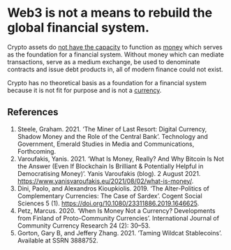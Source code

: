 # Web3 is not a means to rebuild the global financial system.
Crypto assets do [not have the capacity](is-bitcoin-currency.md) to function as [money](../concepts/money.md) which serves as the foundation for a financial system. Without money which can mediate transactions, serve as a medium exchange, be used to denominate contracts and issue debt products in, all of modern finance could not exist. 

Crypto has no theoretical basis as a foundation for a financial system because it is not fit for purpose and is not a [currency](../concepts/currency.md).

## References
1. Steele, Graham. 2021. ‘The Miner of Last Resort: Digital Currency, Shadow Money and the Role of the Central Bank’. Technology and Government, Emerald Studies in Media and Communications, Forthcoming.
1. Varoufakis, Yanis. 2021. ‘What Is Money, Really? And Why Bitcoin Is Not the Answer (Even If Blockchain Is Brilliant & Potentially Helpful in Democratising Money)’. Yanis Varoufakis (blog). 2 August 2021. https://www.yanisvaroufakis.eu/2021/08/02/what-is-money/.
1. Dini, Paolo, and Alexandros Kioupkiolis. 2019. ‘The Alter-Politics of Complementary Currencies: The Case of Sardex’. Cogent Social Sciences 5 (1). https://doi.org/10.1080/23311886.2019.1646625.
1. Petz, Marcus. 2020. ‘When Is Money Not a Currency? Developments from Finland of Proto-Community Currencies’. International Journal of Community Currency Research 24 (2): 30–53.
1. Gorton, Gary B, and Jeffery Zhang. 2021. ‘Taming Wildcat Stablecoins’. Available at SSRN 3888752.